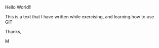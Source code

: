 Hello World!!

This is a text that I have written while exercising, and learning how to use GIT

Thanks,

M
